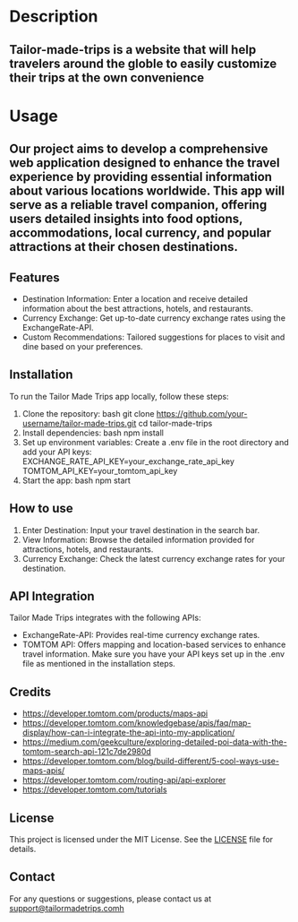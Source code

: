 # Description

## Tailor-made-trips is a website that will help travelers around the globle to easily customize their trips at the own convenience

# Usage

## Our project aims to develop a comprehensive web application designed to enhance the travel experience by providing essential information about various locations worldwide. This app will serve as a reliable travel companion, offering users detailed insights into food options, accommodations, local currency, and popular attractions at their chosen destinations.

## Features

- Destination Information: Enter a location and receive detailed information about the best attractions, hotels, and restaurants.
- Currency Exchange: Get up-to-date currency exchange rates using the ExchangeRate-API.
- Custom Recommendations: Tailored suggestions for places to visit and dine based on your preferences.

## Installation

To run the Tailor Made Trips app locally, follow these steps:

1. Clone the repository:
   bash
   git clone https://github.com/your-username/tailor-made-trips.git
   cd tailor-made-trips
2. Install dependencies:
   bash
   npm install
3. Set up environment variables:
   Create a .env file in the root directory and add your API keys:
   EXCHANGE_RATE_API_KEY=your_exchange_rate_api_key
   TOMTOM_API_KEY=your_tomtom_api_key
4. Start the app:
   bash
   npm start

## How to use

1. Enter Destination: Input your travel destination in the search bar.
2. View Information: Browse the detailed information provided for attractions, hotels, and restaurants.
3. Currency Exchange: Check the latest currency exchange rates for your destination.

## API Integration

Tailor Made Trips integrates with the following APIs:

- ExchangeRate-API: Provides real-time currency exchange rates.
- TOMTOM API: Offers mapping and location-based services to enhance travel information.
  Make sure you have your API keys set up in the .env file as mentioned in the installation steps.

## Credits

- <https://developer.tomtom.com/products/maps-api>
- <https://developer.tomtom.com/knowledgebase/apis/faq/map-display/how-can-i-integrate-the-api-into-my-application/>
- <https://medium.com/geekculture/exploring-detailed-poi-data-with-the-tomtom-search-api-121c7de2980d>
- <https://developer.tomtom.com/blog/build-different/5-cool-ways-use-maps-apis/>
- <https://developer.tomtom.com/routing-api/api-explorer>
- <https://developer.tomtom.com/tutorials>

## License

This project is licensed under the MIT License. See the [LICENSE](LICENSE) file for details.

## Contact

For any questions or suggestions, please contact us at support@tailormadetrips.comh
